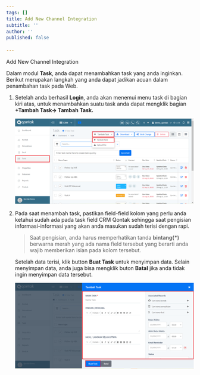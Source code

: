 ```yaml
---
tags: []
title: Add New Channel Integration
subtitle: ''
author: ''
published: false

---
```

Add New Channel Integration

Dalam modul **Task**, anda dapat menambahkan task yang anda inginkan. Berikut merupakan langkah yang anda dapat jadikan acuan dalam penambahan task pada Web.

1. Setelah anda berhasil **Login**, anda akan menemui menu task di bagian kiri atas, untuk menambahkan suatu task anda dapat mengklik bagian **+Tambah Task-> Tambah Task.**

   ![](/uploads/menambahtaskweb1.PNG)
2. Pada saat menambah task, pastikan field-field kolom yang perlu anda ketahui sudah ada pada task field CRM Qontak sehingga saat pengisian informasi-informasi yang akan anda masukan sudah terisi dengan rapi.

   > Saat pengisian, anda harus memperhatikan tanda **bintang(*)** berwarna merah  yang ada nama field tersebut yang berarti anda wajib memberikan isian pada kolom tersebut.

   Setelah data terisi, klik button **Buat Task** untuk menyimpan data. Selain menyimpan data, anda juga bisa mengklik buton **Batal** jika anda tidak ingin menyimpan data tersebut.

   ![](/uploads/menambahtaskweb2.PNG)